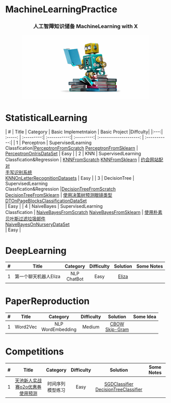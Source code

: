 # MachineLearningPractice
<h3 align="center">人工智障知识储备 MachineLearning with X</h3>
<div align="center">
    <img src="src/ml.jpg" height="200" width="400">
</div>

# StatisticalLearning
| # | Title | Category | Basic Implemetntaion | Basic Project |Diffculty|
|:---:| :-----: | :---------:| :-----------:| :---------:| :--------------------: | :-----------:|
| 1 | Perceptron | SupervisedLearning<br>Classfication|[PerceptronFromScratch](https://github.com/WatsonWangZh/MachineLearningPractice/blob/master/StatisticalLearning/Perceptron/Algothrim/PerceptronFromScratch.py) [PerceptronFromSklearn](https://github.com/WatsonWangZh/MachineLearningPractice/blob/master/StatisticalLearning/Perceptron/Algothrim/PerceptronFromSklearn.py) | [PerceptronOnIrisDataSet](https://github.com/WatsonWangZh/MachineLearningPractice/blob/master/StatisticalLearning/Perceptron/Project/Code/PerceptronOnIrisDataSet.py) | Easy | 
| 2 | KNN | SupervisedLearning<br>Classfication&Regression | [KNNFromScratch](https://github.com/WatsonWangZh/MachineLearningPractice/blob/master/StatisticalLearning/KNN/Algothrim/KNNFromScratch.py) [KNNFromSklearn](https://github.com/WatsonWangZh/MachineLearningPractice/blob/master/StatisticalLearning/KNN/Algothrim/KNNFromSklearn.py) | [约会网站配对](https://github.com/WatsonWangZh/MachineLearningPractice/blob/master/StatisticalLearning/KNN/Project/Code/%E7%BA%A6%E4%BC%9A%E7%BD%91%E7%AB%99%E9%85%8D%E5%AF%B9.ipynb)<br>[手写识别系统](https://github.com/WatsonWangZh/MachineLearningPractice/blob/master/StatisticalLearning/KNN/Project/Code/%E6%89%8B%E5%86%99%E8%AF%86%E5%88%AB%E7%B3%BB%E7%BB%9F.ipynb)<br>[KNNOnLetterRecognitionDatasets](https://github.com/WatsonWangZh/MachineLearningPractice/blob/master/StatisticalLearning/KNN/Project/Code/KNNOnLetterRecognitionDatasets.py) | Easy | 
| 3 | DecisionTree | SupervisedLearning<br>Classfication&Regression |[DecisionTreeFromScratch](https://github.com/WatsonWangZh/MachineLearningPractice/blob/master/StatisticalLearning/DecisionTree/Algothrim/DecisionTreeFromScratch.py) [DecisionTreeFromSklearn](https://github.com/WatsonWangZh/MachineLearningPractice/blob/master/StatisticalLearning/DecisionTree/Algothrim/DecisionTreeFromSklearn.py) | [使用决策树预测眼镜类型](https://github.com/WatsonWangZh/MachineLearningPractice/blob/master/StatisticalLearning/DecisionTree/Project/Code/%E4%BD%BF%E7%94%A8%E5%86%B3%E7%AD%96%E6%A0%91%E9%A2%84%E6%B5%8B%E9%9A%90%E5%BD%A2%E7%9C%BC%E9%95%9C%E7%B1%BB%E5%9E%8B.ipynb)<br>[DTOnPageBlocksClassificationDataSet](https://github.com/WatsonWangZh/MachineLearningPractice/blob/master/StatisticalLearning/DecisionTree/Project/Code/DTOnPageBlocksClassificationDataSet.py)<br> | Easy | 
| 4 | NaiveBayes | SupervisedLearning<br>Classfication | [NaiveBayesFromScratch](https://github.com/WatsonWangZh/MachineLearningPractice/blob/master/StatisticalLearning/NaiveBayes/Algothrim/NaiveBayesFromScratch.py) [NaiveBayesFromSklearn](https://github.com/WatsonWangZh/MachineLearningPractice/blob/master/StatisticalLearning/NaiveBayes/Algothrim/NaiveBayesFromSklearn.py) | [使用朴素贝叶斯过滤垃圾邮件](https://github.com/WatsonWangZh/MachineLearningPractice/blob/master/StatisticalLearning/NaiveBayes/Project/Code/%E4%BD%BF%E7%94%A8%E6%9C%B4%E7%B4%A0%E8%B4%9D%E5%8F%B6%E6%96%AF%E8%BF%87%E6%BB%A4%E5%9E%83%E5%9C%BE%E9%82%AE%E4%BB%B6.ipynb)<br>[NaiveBayesOnNurseryDataSet](https://github.com/WatsonWangZh/MachineLearningPractice/blob/master/StatisticalLearning/NaiveBayes/Project/Code/NaiveBayesOnNurseryDataSet.py)<br> | Easy | 
# DeepLearning
| # | Title | Category | Difficulty | Solution | Some Notes |
|:---:| :-----: | :---------:| :-----------:| :---------:| :--------------------: |
| 1 | 第一个聊天机器人Eliza | NLP<br>ChatBot | Easy | [Eliza](https://github.com/WatsonWangZh/MachineLearningPractice/blob/master/DeepLearning/NaturalLanguageProcess/ChatBot_Eliza/eliza.py) |  |
# PaperReproduction
| # | Title | Category | Difficulty | Solution | Some Idea |
|:---:| :-----: | :---------:| :-----------:| :---------:| :--------------------: |
| 1 | Word2Vec | NLP<br>WordEmbedding | Medium | [CBOW](https://github.com/WatsonWangZh/MachineLearningPractice/blob/master/PaperReproduction/Word2Vec/word2vec_CBOW.py)<br> [Skip-Gram](https://github.com/WatsonWangZh/MachineLearningPractice/blob/master/PaperReproduction/Word2Vec/word2vec_skip-gram.py) |  |
# Competitions
| # | Title | Category | Difficulty | Solution | Some Notes |
|:---:| :-----: | :---------:| :-----------:| :---------:| :--------------------: |
| 1 | [天池新人实战赛o2o优惠券使用预测](.https://tianchi.aliyun.com/competition/entrance/231593/introduction) | 时间序列<br>模型练习 | Easy | [SGDClassifier](https://github.com/WatsonWangZh/MachineLearningPractice/blob/master/Competitions/%E5%A4%A9%E6%B1%A0%E6%96%B0%E4%BA%BA%E5%AE%9E%E6%88%98%E8%B5%9Bo2o%E4%BC%98%E6%83%A0%E5%88%B8%E4%BD%BF%E7%94%A8%E9%A2%84%E6%B5%8B/o2o-1.ipynb)<br>[DecisionTreeClassifier](https://github.com/WatsonWangZh/MachineLearningPractice/blob/master/Competitions/%E5%A4%A9%E6%B1%A0%E6%96%B0%E4%BA%BA%E5%AE%9E%E6%88%98%E8%B5%9Bo2o%E4%BC%98%E6%83%A0%E5%88%B8%E4%BD%BF%E7%94%A8%E9%A2%84%E6%B5%8B/o2o-1-DecisionTree.ipynb)  |  |